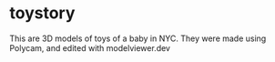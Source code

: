 # toystory

This are 3D models of toys of a baby in NYC.
They were made using Polycam, and edited with modelviewer.dev 
